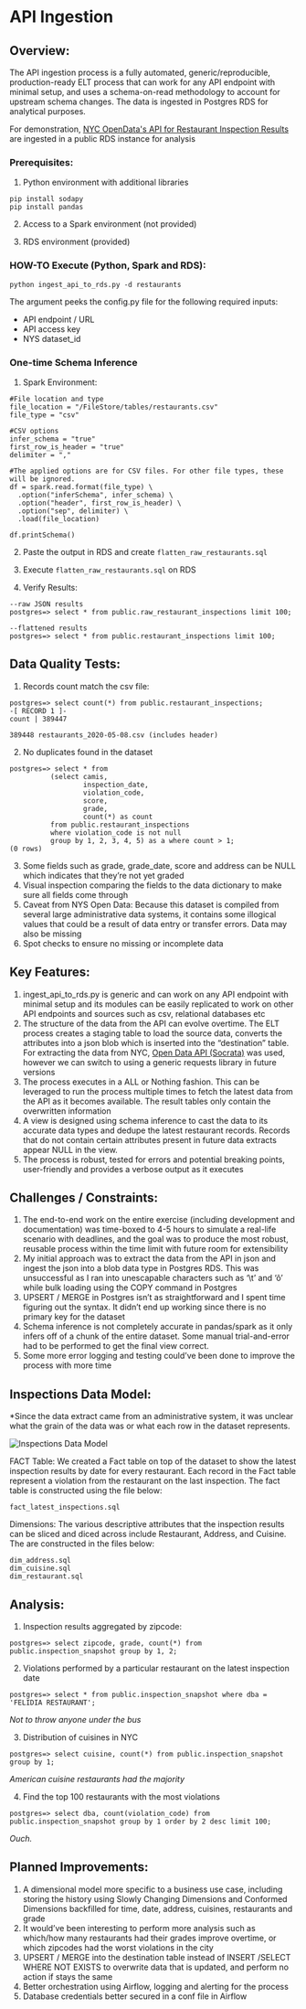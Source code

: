 # API Ingestion

## Overview:

The API ingestion process is a fully automated, generic/reproducible, production-ready ELT process that can work for any API endpoint with minimal setup, and uses a schema-on-read methodology to account for upstream schema changes. The data is ingested in Postgres RDS for analytical purposes.

For demonstration, [NYC OpenData's API for Restaurant Inspection Results](https://data.cityofnewyork.us/Health/DOHMH-New-York-City-Restaurant-Inspection-Results/43nn-pn8j) are ingested in a public RDS instance for analysis

### Prerequisites:

1. Python environment with additional libraries
```
pip install sodapy
pip install pandas
```

2. Access to a Spark environment (not provided)

3. RDS environment (provided) 

### HOW-TO Execute (Python, Spark and RDS):

```
python ingest_api_to_rds.py -d restaurants
```

The argument peeks the config.py file for the following required inputs:

* API endpoint / URL
* API access key
* NYS dataset_id

### One-time Schema Inference

1. Spark Environment:

```
#File location and type
file_location = "/FileStore/tables/restaurants.csv"
file_type = "csv"

#CSV options
infer_schema = "true"
first_row_is_header = "true"
delimiter = ","

#The applied options are for CSV files. For other file types, these will be ignored.
df = spark.read.format(file_type) \
  .option("inferSchema", infer_schema) \
  .option("header", first_row_is_header) \
  .option("sep", delimiter) \
  .load(file_location)

df.printSchema()
```

2. Paste the output in RDS and create ```flatten_raw_restaurants.sql```

3. Execute ```flatten_raw_restaurants.sql``` on RDS

4. Verify Results:

```
--raw JSON results
postgres=> select * from public.raw_restaurant_inspections limit 100;

--flattened results
postgres=> select * from public.restaurant_inspections limit 100;
```

## Data Quality Tests:


1. Records count match the csv file:
```
postgres=> select count(*) from public.restaurant_inspections;
-[ RECORD 1 ]-
count | 389447
```
```
389448 restaurants_2020-05-08.csv (includes header)
```
2. No duplicates found in the dataset
```
postgres=> select * from 
          (select camis, 
                  inspection_date, 
                  violation_code, 
                  score, 
                  grade, 
                  count(*) as count 
          from public.restaurant_inspections
          where violation_code is not null 
          group by 1, 2, 3, 4, 5) as a where count > 1;
(0 rows)
```

3. Some fields such as grade, grade_date, score and address can be NULL which indicates that they’re not yet graded
4. Visual inspection comparing the fields to the data dictionary to make sure all fields come through
5. Caveat from NYS Open Data: Because this dataset is compiled from several large administrative data systems, it contains some illogical values that could be a result of data entry or transfer errors. Data may also be missing
6. Spot checks to ensure no missing or incomplete data

## Key Features:
1. ingest_api_to_rds.py is generic and can work on any API endpoint with minimal setup and its modules can be easily replicated to work on other API endpoints and sources such as csv, relational databases etc
2. The structure of the data from the API can evolve overtime. The ELT process creates a staging table to load the source data, converts the attributes into a json blob which is inserted into the “destination” table. For extracting the data from NYC, [Open Data API (Socrata)](https://dev.socrata.com/foundry/data.cityofnewyork.us/43nn-pn8j) was used, however we can switch to using a generic requests library in future versions
3. The process executes in a ALL or Nothing fashion. This can be leveraged to run the process multiple times to fetch the latest data from the API as it becomes available. The result tables only contain the overwritten information
4. A view is designed using schema inference to cast the data to its accurate data types and dedupe the latest restaurant records. Records that do not contain certain attributes present in future data extracts appear NULL in the view.
5. The process is robust, tested for errors and potential breaking points, user-friendly and provides a verbose output as it executes

## Challenges / Constraints:
1. The end-to-end work on the entire exercise (including development and documentation) was time-boxed to 4-5 hours to simulate a real-life scenario with deadlines, and the goal was to produce the most robust, reusable process within the time limit with future room for extensibility
2. My initial approach was to extract the data from the API in json and ingest the json into a blob data type in Postgres RDS. This was unsuccessful as I ran into unescapable characters such as ‘\t’ and ‘ô’ while bulk loading using the COPY command in Postgres
3. UPSERT / MERGE in Postgres isn’t as straightforward and I spent time figuring out the syntax. It didn’t end up working since there is no primary key for the dataset
4. Schema inference is not completely accurate in pandas/spark as it only infers off of a chunk of the entire dataset. Some manual trial-and-error had to be performed to get the final view correct.
5. Some more error logging and testing could’ve been done to improve the process with more time

## Inspections Data Model:

*Since the data extract came from an administrative system, it was unclear what the grain of the data was or what each row in the dataset represents.

![Inspections Data Model](data_model.png)

FACT Table: We created a Fact table on top of the dataset to show the latest inspection results by date for every restaurant. Each record in the Fact table represent a violation from the restaurant on the last inspection. The fact table is constructed using the file below:
```
fact_latest_inspections.sql
```

Dimensions: The various descriptive attributes that the inspection results can be sliced and diced across include Restaurant, Address, and Cuisine. The are constructed in the files below:
```
dim_address.sql
dim_cuisine.sql
dim_restaurant.sql
```

## Analysis:

1. Inspection results aggregated by zipcode:
```
postgres=> select zipcode, grade, count(*) from public.inspection_snapshot group by 1, 2;
```

2. Violations performed by a particular restaurant on the latest inspection date
```
postgres=> select * from public.inspection_snapshot where dba = 'FELIDIA RESTAURANT';
```

_Not to throw anyone under the bus_

3. Distribution of cuisines in NYC

```
postgres=> select cuisine, count(*) from public.inspection_snapshot group by 1;
```

_American cuisine restaurants had the majority_

4. Find the top 100 restaurants with the most violations

```
postgres=> select dba, count(violation_code) from public.inspection_snapshot group by 1 order by 2 desc limit 100;
```

_Ouch._

## Planned Improvements:
1. A dimensional model more specific to a business use case, including storing the history using Slowly Changing Dimensions and Conformed Dimensions backfilled for time, date, address, cuisines, restaurants and grade
2. It would’ve been interesting to perform more analysis such as which/how many restaurants had their grades improve overtime, or which zipcodes had the worst violations in the city
3. UPSERT / MERGE into the destination table instead of INSERT /SELECT WHERE NOT EXISTS to overwrite data that is updated, and perform no action if stays the same
4. Better orchestration using Airflow, logging and alerting for the process
5. Database credentials better secured in a conf file in Airflow
